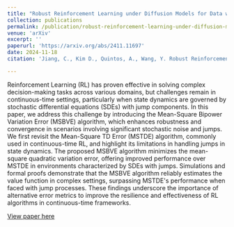 ```yaml
---
title: "Robust Reinforcement Learning under Diffusion Models for Data with Jumps"
collection: publications
permalink: /publication/robust-reinforcement-learning-under-diffusion-models-for-data-with-jumps
venue: 'arXiv'
excerpt: ''
paperurl: 'https://arxiv.org/abs/2411.11697'
date: 2024-11-18
citation: 'Jiang, C., Kim D., Quintos, A., Wang, Y. Robust Reinforcement Learning under Diffusion Models for Data with Jumps. <i>Preprint</i> (2024).'

---
```


Reinforcement Learning (RL) has proven effective in solving complex decision-making tasks across various domains, but challenges remain in continuous-time settings, particularly when state dynamics are governed by stochastic differential equations (SDEs) with jump components. In this paper, we address this challenge by introducing the Mean-Square Bipower Variation Error (MSBVE) algorithm, which enhances robustness and convergence in scenarios involving significant stochastic noise and jumps. We first revisit the Mean-Square TD Error (MSTDE) algorithm, commonly used in continuous-time RL, and highlight its limitations in handling jumps in state dynamics. The proposed MSBVE algorithm minimizes the mean-square quadratic variation error, offering improved performance over MSTDE in environments characterized by SDEs with jumps. Simulations and formal proofs demonstrate that the MSBVE algorithm reliably estimates the value function in complex settings, surpassing MSTDE's performance when faced with jump processes. These findings underscore the importance of alternative error metrics to improve the resilience and effectiveness of RL algorithms in continuous-time frameworks.

[View paper here](https://arxiv.org/pdf/2411.11697)
